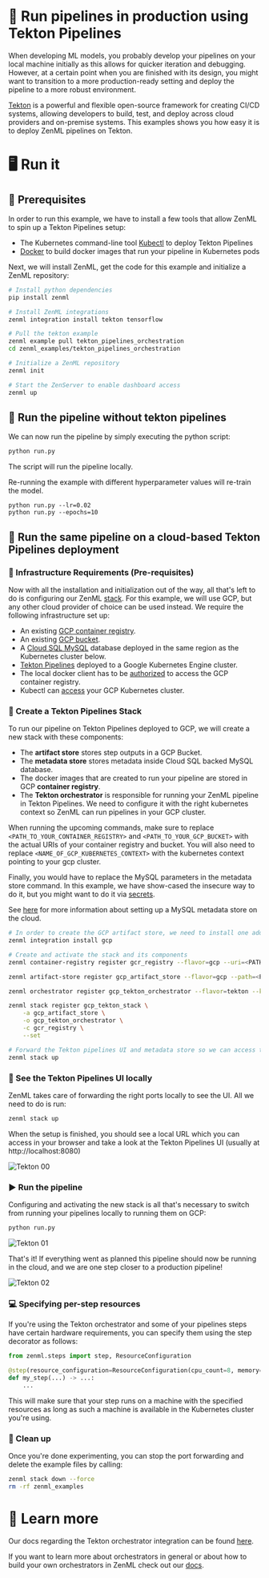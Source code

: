 # 🏃 Run pipelines in production using Tekton Pipelines

When developing ML models, you probably develop your pipelines on your local
machine initially as this allows for quicker iteration and debugging. However,
at a certain point when you are finished with its design, you might want to 
transition to a more production-ready setting and deploy the pipeline to a more
robust environment.

[Tekton](https://tekton.dev/) is a powerful and flexible open-source framework for 
creating CI/CD systems, allowing developers to build, test, and deploy across cloud 
providers and on-premise systems. This examples shows you how easy it is to deploy 
ZenML pipelines on Tekton.

# 🖥 Run it

## 📄 Prerequisites

In order to run this example, we have to install a few tools that allow ZenML to
spin up a Tekton Pipelines setup:

* The Kubernetes command-line tool [Kubectl](https://kubernetes.io/docs/tasks/tools/#kubectl)
to deploy Tekton Pipelines
* [Docker](https://docs.docker.com/get-docker/) to build docker images that run
your pipeline in Kubernetes pods 

Next, we will install ZenML, get the code for this example and initialize a
ZenML repository:

```bash
# Install python dependencies
pip install zenml

# Install ZenML integrations
zenml integration install tekton tensorflow

# Pull the tekton example
zenml example pull tekton_pipelines_orchestration
cd zenml_examples/tekton_pipelines_orchestration

# Initialize a ZenML repository
zenml init

# Start the ZenServer to enable dashboard access
zenml up
```

## 🏃 Run the pipeline **without** tekton pipelines

We can now run the pipeline by simply executing the python script:

```bash
python run.py
```

The script will run the pipeline locally.

Re-running the example with different hyperparameter values will re-train
the model.

```shell
python run.py --lr=0.02
python run.py --epochs=10
```

## 🏃️ Run the same pipeline on a cloud-based Tekton Pipelines deployment

### 📄 Infrastructure Requirements (Pre-requisites)

Now with all the installation and initialization out of the way, all that's left
to do is configuring our ZenML [stack](https://docs.zenml.io/getting-started/core-concepts). For
this example, we will use GCP, but any other cloud provider of choice can  be used instead. We require the following infrastructure set up:

* An existing [GCP container registry](https://cloud.google.com/container-registry/docs).
* An existing [GCP bucket](https://cloud.google.com/storage/docs/creating-buckets).
* A [Cloud SQL MySQL](https://cloud.google.com/sql) database deployed in the same region as the Kubernetes cluster below.
* [Tekton Pipelines](https://tekton.dev/docs/pipelines/install/#installing-tekton-pipelines-on-kubernetes) deployed to a Google 
Kubernetes Engine cluster.
* The local docker client has to be [authorized](https://cloud.google.com/container-registry/docs/advanced-authentication) 
to access the GCP container registry.
* Kubectl can [access](https://cloud.google.com/kubernetes-engine/docs/how-to/cluster-access-for-kubectl) your GCP 
Kubernetes cluster.


### 🥞 Create a Tekton Pipelines Stack

To run our pipeline on Tekton Pipelines deployed to GCP, we will create a new stack with these components:
* The **artifact store** stores step outputs in a GCP Bucket. 
* The **metadata store** stores metadata inside Cloud SQL backed MySQL database.
* The docker images that are created to run your pipeline are stored in GCP **container registry**.
* The **Tekton orchestrator** is responsible for running your ZenML pipeline in Tekton Pipelines. 
  We need to configure it with the right kubernetes context so ZenML can run pipelines in your GCP cluster. 

When running the upcoming commands, make sure to replace `<PATH_TO_YOUR_CONTAINER_REGISTRY>` and 
`<PATH_TO_YOUR_GCP_BUCKET>` with the actual URIs of your container registry and bucket. You will also need to replace
`<NAME_OF_GCP_KUBERNETES_CONTEXT>` with the kubernetes context pointing to your gcp cluster.

Finally, you would have to replace the MySQL parameters in the metadata store command. In this example, we have show-cased the insecure way to do it, but you might want to do it via [secrets](https://docs.zenml.io/component-gallery/secrets-managers).

See [here](https://docs.zenml.io/mlops-stacks/metadata-stores/mysql) for more information about setting up a MySQL metadata store on the cloud.

```bash
# In order to create the GCP artifact store, we need to install one additional ZenML integration:
zenml integration install gcp

# Create and activate the stack and its components
zenml container-registry register gcr_registry --flavor=gcp --uri=<PATH_TO_YOUR_CONTAINER_REGISTRY>

zenml artifact-store register gcp_artifact_store --flavor=gcp --path=<PATH_TO_YOUR_GCP_BUCKET>

zenml orchestrator register gcp_tekton_orchestrator --flavor=tekton --kubernetes_context=<NAME_OF_GCP_KUBERNETES_CONTEXT>

zenml stack register gcp_tekton_stack \
    -a gcp_artifact_store \
    -o gcp_tekton_orchestrator \
    -c gcr_registry \
    --set

# Forward the Tekton pipelines UI and metadata store so we can access them locally
zenml stack up
```

### 🏁 See the Tekton Pipelines UI locally

ZenML takes care of forwarding the right ports locally to see the UI. All we need to do is run:

```bash
zenml stack up
```

When the setup is finished, you should see a local URL which you can access in
your browser and take a look at the Tekton Pipelines UI (usually at http://localhost:8080)

![Tekton 00](assets/tekton_ui.png)

### ▶️ Run the pipeline

Configuring and activating the new stack is all that's necessary to switch from running your pipelines locally 
to running them on GCP:

```bash
python run.py
```

![Tekton 01](assets/tekton_ui_2.png)

That's it! If everything went as planned this pipeline should now be running in the cloud, and we are one step 
closer to a production pipeline!

![Tekton 02](assets/tekton_ui_3.png)

### 💻 Specifying per-step resources

If you're using the Tekton orchestrator and some of your pipelines steps have certain
hardware requirements, you can specify them using the step decorator as follows:

```python
from zenml.steps import step, ResourceConfiguration

@step(resource_configuration=ResourceConfiguration(cpu_count=8, memory="16GB"))
def my_step(...) -> ...:
    ...
```

This will make sure that your step runs on a machine with the specified resources as long
as such a machine is available in the Kubernetes cluster you're using.

### 🧽 Clean up

Once you're done experimenting, you can stop the port forwarding and delete the example files by calling:

```bash
zenml stack down --force
rm -rf zenml_examples
```

# 📜 Learn more

Our docs regarding the Tekton orchestrator integration can be found [here](https://docs.zenml.io/component-gallery/orchestrators/tekton).

If you want to learn more about orchestrators in general or about how to build your own orchestrators in ZenML
check out our [docs](https://docs.zenml.io/component-gallery/orchestrators/custom).
